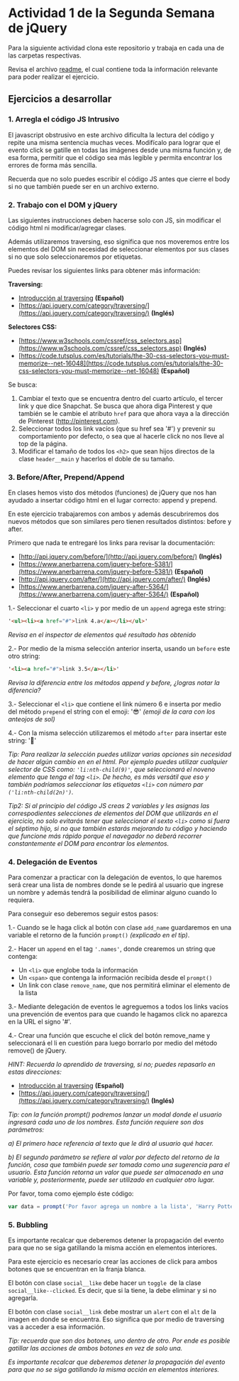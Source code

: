 # Actividad 1 de la Segunda Semana de jQuery

Para la siguiente actividad clona este repositorio y trabaja en cada una de las carpetas respectivas.

Revisa el archivo [readme](./readme.md), el cual contiene toda la información relevante para poder realizar el ejercicio.

## Ejercicios a desarrollar

### 1. Arregla el código JS Intrusivo

El javascript obstrusivo en este archivo dificulta la lectura del código y repite una misma sentencia muchas veces. Modifícalo para lograr que el evento click se gatille en todas las imágenes desde una misma función y, de esa forma, permitir que el código sea más legible y permita encontrar los errores de forma más sencilla.

Recuerda que no solo puedes escribir el código JS antes que cierre el body si no que también puede ser en un archivo externo.

### 2. Trabajo con el DOM y jQuery

Las siguientes instrucciones deben hacerse solo con JS, sin modificar el código html ni modificar/agregar clases.

Además utilizaremos traversing, eso significa que nos moveremos entre los elementos del DOM sin necesidad de seleccionar elementos por sus clases si no que solo seleccionaremos por etiquetas.

Puedes revisar los siguientes links para obtener más información:

**Traversing:**

- [Introducción al traversing](info_extra_act/traversing.pdf) **(Español)**
- [https://api.jquery.com/category/traversing/](https://api.jquery.com/category/traversing/) **(Inglés)**

**Selectores CSS:**

- [https://www.w3schools.com/cssref/css_selectors.asp](https://www.w3schools.com/cssref/css_selectors.asp) **(Inglés)**
- [https://code.tutsplus.com/es/tutorials/the-30-css-selectors-you-must-memorize--net-16048](https://code.tutsplus.com/es/tutorials/the-30-css-selectors-you-must-memorize--net-16048) **(Español)**

Se busca:

01. Cambiar el texto que se encuentra dentro del cuarto artículo, el
	tercer link y que dice Snapchat. Se busca que ahora diga Pinterest
	y que también se le cambie el atributo `href` para que ahora vaya a la
	dirección de Pinterest (http://pinterest.com).
02. Seleccionar todos los link vacíos (que su href sea '#') y prevenir
	su comportamiento por defecto, o sea que al hacerle click no nos
	lleve al top de la página.
03. Modificar el tamaño de todos los `<h2>` que sean hijos directos de la
	clase `header__main` y hacerlos el doble de su tamaño.

### 3. Before/After, Prepend/Append

En clases hemos visto dos métodos (funciones) de jQuery que nos han ayudado a insertar código html en el lugar correcto: append y prepend.

En este ejercicio trabajaremos con ambos y además descubriremos dos nuevos métodos que son similares pero tienen resultados distintos: before y after.

Primero que nada te entregaré los links para revisar la documentación:

- [http://api.jquery.com/before/](http://api.jquery.com/before/) **(Inglés)**
- [https://www.anerbarrena.com/jquery-before-5381/](https://www.anerbarrena.com/jquery-before-5381/) **(Español)**
- [http://api.jquery.com/after/](http://api.jquery.com/after/) **(Inglés)**
- [https://www.anerbarrena.com/jquery-after-5364/](https://www.anerbarrena.com/jquery-after-5364/) **(Español)**


1.- Seleccionar el cuarto `<li>` y por medio de un `append` agrega este string:

```html
'<ul><li><a href="#">link 4.a</a></li></ul>'
```

*Revisa en el inspector de elementos qué resultado has obtenido*

2.- Por medio de la misma selección anterior inserta, usando un `before`
	este otro string:

```html
'<li><a href="#">link 3.5</a></li>'
```

*Revisa la diferencia entre los métodos append y before, ¿logras notar la diferencia?*

3.- Seleccionar el `<li>` que contiene el link número 6 e inserta por medio del método `prepend` el string con el emoji: '😎' *(emoji de la cara con los anteojos de sol)*

4.- Con la misma selección utilizaremos el método `after` para insertar este string: '🙂'

*Tip: Para realizar la selección puedes utilizar varias opciones sin necesidad de hacer algún cambio en en el html. Por ejemplo puedes utilizar cualquier selector de CSS como: `'li:nth-child(9)'`, que seleccionará el noveno elemento que tenga el tag `<li>`. De hecho, es más versátil que eso y también podríamos seleccionar las etiquetas `<li>` con número par `('li:nth-child(2n)')`.*

*Tip2: Si al principio del código JS creas 2 variables y les asignas las correspodientes selecciones de elementos del DOM que utilizarás en el ejercicio, no solo evitarás tener que seleccionar el sexto `<li>` como si fuera el séptimo hijo, si no que también estarás mejorando tu código y haciendo que funcione más rápido porque el navegador no deberá recorrer constantemente el DOM para encontrar los elementos.*

### 4. Delegación de Eventos

Para comenzar a practicar con la delegación de eventos, lo que haremos será crear una lista de nombres donde se le pedirá al usuario que ingrese un nombre y además tendrá la posibilidad de eliminar alguno cuando lo requiera.

Para conseguir eso deberemos seguir estos pasos:

1.- Cuando se le haga click al botón con clase `add_name` guardaremos en una variable el retorno de la función `prompt()` *(explicado en el tip)*.

2.- Hacer un `append` en el tag `'.names'`, donde crearemos un string que contenga:

- Un `<li>` que englobe toda la información
- Un `<span>` que contenga la información recibida desde el `prompt()`
- Un link con clase `remove_name`, que nos permitirá eliminar el elemento de la lista

3.- Mediante delegación de eventos le agreguemos a todos los links vacíos una prevención de eventos para que cuando le hagamos click no aparezca en la URL el signo '#'.

4.- Crear una función que escuche el click del botón remove_name y seleccionará el li en cuestión para luego borrarlo por medio del método remove() de jQuery.

*HINT: Recuerda lo aprendido de traversing, si no; puedes repasarlo en estas direcciones:*

- [Introducción al traversing](info_extra_act/traversing.pdf) **(Español)**
- [https://api.jquery.com/category/traversing/](https://api.jquery.com/category/traversing/) **(Inglés)**

*Tip: con la función prompt() podremos lanzar un modal donde el usuario ingresará cada uno de los nombres. Esta función requiere son dos parámetros:*

*a) El primero hace referencia al texto que le dirá al usuario qué hacer.*

*b) El segundo parámetro se refiere al valor por defecto del retorno de la función, cosa que también puede ser tomada como una sugerencia para el usuario. Esta función retorna un valor que puede ser almacenado en una variable y, posteriormente, puede ser utilizado en cualquier otro lugar.*

Por favor, toma como ejemplo éste código:

```javascript
var data = prompt('Por favor agrega un nombre a la lista', 'Harry Potter');
```

### 5. Bubbling

Es importante recalcar que deberemos detener la propagación del evento para que no se siga gatillando la misma acción en elementos interiores.

Para este ejercicio es necesario crear las acciones de click para ambos botones que se encuentran en la franja blanca.

El botón con clase `social__like` debe hacer un `toggle `de la clase `social__like--clicked`. Es decir, que si la tiene, la debe eliminar y si no agregarla.

El botón con clase `social__link` debe mostrar un `alert` con el `alt` de la imagen en donde se encuentra. Eso significa que por medio de traversing vas a acceder a esa información.

*Tip: recuerda que son dos botones, uno dentro de otro. Por ende es posible gatillar las acciones de ambos botones en vez de solo una.*

*Es importante recalcar que deberemos detener la propagación del evento para que no se siga gatillando la misma acción en elementos interiores.*
